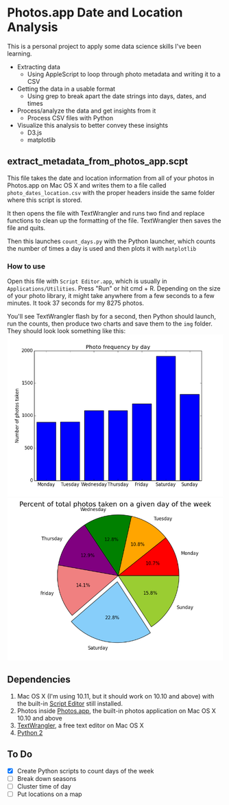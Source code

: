 # Photos.app Date and Location Analysis
This is a personal project to apply some data science skills I've been learning.

- Extracting data
  - Using AppleScript to loop through photo metadata and writing it to a CSV
- Getting the data in a usable format
  - Using grep to break apart the date strings into days, dates, and times
- Process/analyze the data and get insights from it
  - Process CSV files with Python
- Visualize this analysis to better convey these insights
  - D3.js
  - matplotlib

## extract_metadata_from_photos_app.scpt
This file takes the date and location information from all of your photos in Photos.app on Mac OS X and writes them to a file called `photo_dates_location.csv` with the proper headers inside the same folder where this script is stored. 

It then opens the file with TextWrangler and runs two find and replace functions to clean up the formatting of the file. TextWrangler then saves the file and quits.

Then this launches `count_days.py` with the Python launcher, which counts the number of times a day is used and then plots it with `matplotlib`

### How to use

Open this file with `Script Editor.app`, which is usually in `Applications/Utilities`. Press "Run" or hit cmd + R. Depending on the size of your photo library, it might take anywhere from a few seconds to a few minutes. It took 37 seconds for my 8275 photos.

You'll see TextWrangler flash by for a second, then Python should launch, run the counts, then produce two charts and save them to the `img` folder. They should look look something like this:
![Number of photos taken on each day of the week](img/weekdays_bar_example.png)
![Percentage of photos by weekday](img/weekdays_pie_example.png)

## Dependencies

1. Mac OS X (I'm using 10.11, but it should work on 10.10 and above) with the built-in [Script Editor](http://guides.macrumors.com/Script_Editor) still installed.
2. Photos inside [Photos.app](https://www.apple.com/osx/photos/), the built-in photos application on Mac OS X 10.10 and above
3. [TextWrangler](https://itunes.apple.com/us/app/textwrangler/id404010395?mt=12), a free text editor on Mac OS X
4. [Python 2](https://www.python.org/downloads/)

## To Do
- [x] Create Python scripts to count days of the week
- [ ] Break down seasons
- [ ] Cluster time of day
- [ ] Put locations on a map